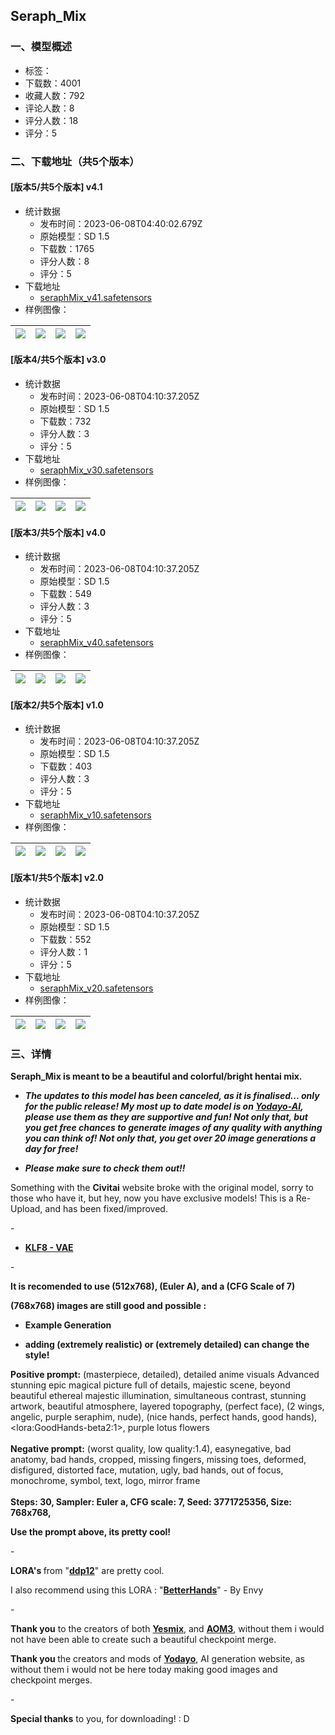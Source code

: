 ## Seraph_Mix
### 一、模型概述

- 标签：
- 下载数：4001
- 收藏人数：792
- 评论人数：8
- 评分人数：18
- 评分：5

### 二、下载地址（共5个版本）

#### [版本5/共5个版本] v4.1

- 统计数据
  - 发布时间：2023-06-08T04:40:02.679Z
  - 原始模型：SD 1.5
  - 下载数：1765
  - 评分人数：8
  - 评分：5
- 下载地址
  - [seraphMix_v41.safetensors](https://civitai.com/api/download/models/91490)
- 样例图像：

| <img src="https://image.civitai.com/xG1nkqKTMzGDvpLrqFT7WA/562c2910-b4f6-47fa-9e34-c038f5f0907b/width=450/1068889.jpeg" /> | <img src="https://image.civitai.com/xG1nkqKTMzGDvpLrqFT7WA/96abd235-4829-4c91-9096-ed9a54f5a4a2/width=450/1068891.jpeg" /> | <img src="https://image.civitai.com/xG1nkqKTMzGDvpLrqFT7WA/69f2e066-7d6f-45e9-8920-e60469f696a3/width=450/1068896.jpeg" /> | <img src="https://image.civitai.com/xG1nkqKTMzGDvpLrqFT7WA/27d23219-e922-4378-adb8-30d736f022d7/width=450/1068901.jpeg" /> |
| ---- | ---- | ---- | ---- |

#### [版本4/共5个版本] v3.0

- 统计数据
  - 发布时间：2023-06-08T04:10:37.205Z
  - 原始模型：SD 1.5
  - 下载数：732
  - 评分人数：3
  - 评分：5
- 下载地址
  - [seraphMix_v30.safetensors](https://civitai.com/api/download/models/78455)
- 样例图像：

| <img src="https://image.civitai.com/xG1nkqKTMzGDvpLrqFT7WA/5aa81925-aa25-48a9-9228-aec1d7915f75/width=450/879991.jpeg" /> | <img src="https://image.civitai.com/xG1nkqKTMzGDvpLrqFT7WA/ee335879-1a58-4d05-9604-8ffc212d9053/width=450/879929.jpeg" /> | <img src="https://image.civitai.com/xG1nkqKTMzGDvpLrqFT7WA/de912ab4-8d3d-4a18-9fbf-fcd5919967ab/width=450/879930.jpeg" /> | <img src="https://image.civitai.com/xG1nkqKTMzGDvpLrqFT7WA/9a8ec375-a393-4501-8785-e3186a01dcf8/width=450/879931.jpeg" /> |
| ---- | ---- | ---- | ---- |

#### [版本3/共5个版本] v4.0

- 统计数据
  - 发布时间：2023-06-08T04:10:37.205Z
  - 原始模型：SD 1.5
  - 下载数：549
  - 评分人数：3
  - 评分：5
- 下载地址
  - [seraphMix_v40.safetensors](https://civitai.com/api/download/models/90835)
- 样例图像：

| <img src="https://image.civitai.com/xG1nkqKTMzGDvpLrqFT7WA/a1267fc9-d568-4746-aaf4-e26208949bf2/width=450/1057585.jpeg" /> | <img src="https://image.civitai.com/xG1nkqKTMzGDvpLrqFT7WA/8cb29a07-014f-404f-8ee0-76491d788361/width=450/1057587.jpeg" /> | <img src="https://image.civitai.com/xG1nkqKTMzGDvpLrqFT7WA/daf66a55-9bc4-44a9-bfca-4923e32d0e7e/width=450/1057586.jpeg" /> | <img src="https://image.civitai.com/xG1nkqKTMzGDvpLrqFT7WA/bb12a21a-4630-43f7-9522-903350ed4b65/width=450/1057593.jpeg" /> |
| ---- | ---- | ---- | ---- |

#### [版本2/共5个版本] v1.0

- 统计数据
  - 发布时间：2023-06-08T04:10:37.205Z
  - 原始模型：SD 1.5
  - 下载数：403
  - 评分人数：3
  - 评分：5
- 下载地址
  - [seraphMix_v10.safetensors](https://civitai.com/api/download/models/70982)
- 样例图像：

| <img src="https://image.civitai.com/xG1nkqKTMzGDvpLrqFT7WA/37155b3f-b13a-4b49-83b7-7e7a6bd2444c/width=450/793070.jpeg" /> | <img src="https://image.civitai.com/xG1nkqKTMzGDvpLrqFT7WA/ea6e0098-883e-44c2-b4d4-ba663b06225f/width=450/793034.jpeg" /> | <img src="https://image.civitai.com/xG1nkqKTMzGDvpLrqFT7WA/7e1c935d-35f7-4cba-b66e-47b069d96a41/width=450/793037.jpeg" /> | <img src="https://image.civitai.com/xG1nkqKTMzGDvpLrqFT7WA/095223ea-ec86-4a9d-81a5-ac472fa70349/width=450/793038.jpeg" /> |
| ---- | ---- | ---- | ---- |

#### [版本1/共5个版本] v2.0

- 统计数据
  - 发布时间：2023-06-08T04:10:37.205Z
  - 原始模型：SD 1.5
  - 下载数：552
  - 评分人数：1
  - 评分：5
- 下载地址
  - [seraphMix_v20.safetensors](https://civitai.com/api/download/models/72777)
- 样例图像：

| <img src="https://image.civitai.com/xG1nkqKTMzGDvpLrqFT7WA/d8616620-a6ec-4b7d-b419-4311b5aa193b/width=450/812370.jpeg" /> | <img src="https://image.civitai.com/xG1nkqKTMzGDvpLrqFT7WA/b45b302d-e985-47ca-bbcb-adc47d0f383b/width=450/812371.jpeg" /> | <img src="https://image.civitai.com/xG1nkqKTMzGDvpLrqFT7WA/caa6bcfe-479b-4a38-817f-87581d1bc535/width=450/812372.jpeg" /> | <img src="https://image.civitai.com/xG1nkqKTMzGDvpLrqFT7WA/91344623-f972-4f8a-a98e-02074f25c429/width=450/812373.jpeg" /> |
| ---- | ---- | ---- | ---- |


### 三、详情
<p><strong>Seraph_Mix is meant to be a beautiful and colorful/bright hentai mix.</strong></p><p></p><ul><li><p><strong><em>The updates to this model has been canceled, as it is finalised... only for the public release! My most up to date model is on </em></strong><a rel="ugc" href="https://yodayo.com/text-to-image/"><strong><em>Yodayo-AI</em></strong></a><strong><em>, please use them as they are supportive and fun! Not only that, but you get free chances to generate images of any quality with anything you can think of! Not only that, you get over 20 image generations a day for free! </em></strong></p></li><li><p><strong><em>Please make sure to check them out!!</em></strong></p></li></ul><p></p><p>Something with the <strong>Civitai</strong> website broke with the original model, sorry to those who have it, but hey, now you have exclusive models! This is a Re-Upload, and has been fixed/improved.</p><p></p><p>-</p><p></p><ul><li><p><a target="_blank" rel="ugc" href="https://civitai.com/models/23906/kl-f8-anime2-vae"><strong>KLF8 - VAE</strong></a></p></li></ul><p></p><p>-</p><p></p><p><strong>It is recomended to use (512x768), (Euler A), and a (CFG Scale of 7)</strong></p><p><strong>(768x768) images are still good and possible :</strong></p><ul><li><p><strong>Example Generation</strong></p></li><li><p><strong>adding (extremely realistic) or (extremely detailed) can change the style!</strong></p></li></ul><p></p><p><strong>Positive prompt:</strong> (masterpiece, detailed), detailed anime visuals Advanced stunning epic magical picture full of details, majestic scene, beyond beautiful ethereal majestic illumination, simultaneous contrast, stunning artwork, beautiful atmosphere, layered topography, (perfect face), (2 wings, angelic, purple seraphim, nude), (nice hands, perfect hands, good hands), &lt;lora:GoodHands-beta2:1&gt;, purple lotus flowers<br /><br /><strong>Negative prompt:</strong> (worst quality, low quality:1.4), easynegative, bad anatomy, bad hands, cropped, missing fingers, missing toes, deformed, disfigured, distorted face, mutation, ugly, bad hands, out of focus, monochrome, symbol, text, logo, mirror frame<br /><br /><strong>Steps: 30, Sampler: Euler a, CFG scale: 7, Seed: 3771725356, Size: 768x768,</strong></p><p></p><p><strong>Use the prompt above, its pretty cool!</strong></p><p></p><p>-</p><p></p><p><strong>LORA's </strong>from "<a target="_blank" rel="ugc" href="https://civitai.com/user/dpp12/models"><strong>ddp12</strong></a>" are pretty cool.</p><p></p><p>I also recommend using this LORA : "<a target="_blank" rel="ugc" href="https://civitai.com/models/47085/envybetterhands-locon"><strong>BetterHands</strong></a>" - By Envy</p><p>-</p><p></p><p><strong>Thank you</strong> to the creators of both <a target="_blank" rel="ugc" href="https://civitai.com/models/9139?modelVersionId=11086"><strong>Yesmix</strong></a>, and <a target="_blank" rel="ugc" href="https://civitai.com/models/9942/abyssorangemix3-aom3"><strong>AOM3</strong></a>, without them i would not have been able to create such a beautiful checkpoint merge.</p><p></p><p><strong>Thank you </strong>the creators and mods of <a target="_blank" rel="ugc" href="https://yodayo.com/text-to-image/"><strong>Yodayo</strong></a>, AI generation website, as without them i would not be here today making good images and checkpoint merges.</p><p></p><p>-</p><p></p><p><strong>Special thanks</strong> to you, for downloading! : D</p>